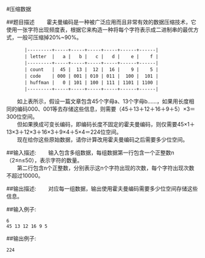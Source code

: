 #压缩数据

##题目描述
　　霍夫曼编码是一种被广泛应用而且非常有效的数据压缩技术，它使用一张字符出现频度表，根据它来构造一种将每个字符表示成二进制串的最优方式，一般可压缩掉20%~90%。<br>
```
　　　　|---------+-----+-----+-----+-----+------+------|
　　　　| letter  |   a |   b |   c |   d |    e |    f |
　　　　|---------+-----+-----+-----+-----+------+------|
　　　　| count   |  45 |  13 |  12 |  16 |    9 |    5 |
　　　　| code    | 000 | 001 | 010 | 011 |  100 |  101 |
　　　　| huffman |   0 | 101 | 100 | 111 | 1101 | 1100 |
　　　　|---------+-----+-----+-----+-----+------+------|
```
　　如上表所示，假设一篇文章包含45个字母a、13个字母b……，如果用长度相同的编码000、001等去存储这些信息，则需要（45＋13＋12＋16＋9＋5）×3＝300位空间。<br>
　　但如果换成可变长编码，即编码长度不固定的霍夫曼编码，则仅需要45×1＋13×3＋12×3＋16×3＋9×4＋5×4＝224位空间。<br>
　　现在给你这些原始数据，请你计算改用霍夫曼编码之后需要多少位空间。

##输入描述:
　　输入包含多组数据，每组数据第一行包含一个正整数n（2≤n≤50），表示字符的数量。<br>
　　第二行包含n个正整数，分别表示这n个字符出现的次数，每个字符出现次数不超过10000。

##输出描述:
　　对应每一组数据，输出使用霍夫曼编码需要多少位空间存储这些信息。

##输入例子:
```
6
45 13 12 16 9 5
```

##输出例子:
```
224
```